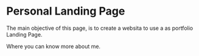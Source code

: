 # Personal Landing Page
The main objective of this page, is to create a websita to use a as portfolio Landing Page.

Where you can know more about me.

